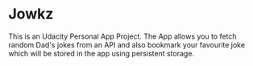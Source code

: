 # Jowkz
This is an Udacity Personal App Project. The App allows you to fetch random Dad's jokes from an API and also bookmark your favourite joke which will be stored in the app using persistent storage.
